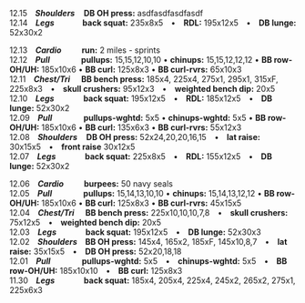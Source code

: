 
12.15 ***Shoulders***    **DB OH press:** asdfasdfasdfasdf  
12.14 ***Legs***          **back squat:** 235x8x5 • **RDL:** 195x12x5 • **DB lunge:** 52x30x2   

12.13 ***Cardio***         **run:** 2 miles - sprints  
12.12 ***Pull***              **pullups:** 15,15,12,10,10 • **chinups:** 15,15,12,12,12 • **BB row-OH/UH:** 185x10x6 • **BB curl:** 125x8x3 • **BB curl-rvrs:** 65x10x3  
12.11 ***Chest/Tri***     **BB bench press:** 185x4, 225x4, 275x1, 295x1, 315xF, 225x8x3 • **skull crushers:** 95x12x3 • **weighted bench dip:** 20x5  
12.10 ***Legs***             **back squat:** 195x12x5 • **RDL:** 185x12x5 • **DB lunge:** 52x30x2  
12.09 ***Pull***              **pullups-wghtd:** 5x5 • **chinups-wghtd:** 5x5 • **BB row-OH/UH:** 185x10x6 • **BB curl:** 135x6x3 • **BB curl-rvrs:** 55x12x3  
12.08 ***Shoulders***    **DB OH press:** 52x24,20,20,16,15 • **lat raise:** 30x15x5 • **front raise** 30x12x5  
12.07 ***Legs***             **back squat:** 225x8x5 • **RDL:** 155x12x5 • **DB lunge:** 52x30x2   

12.06 ***Cardio***         **burpees:** 50 navy seals  
12.05 ***Pull***              **pullups:** 15,14,13,10,10 • **chinups:** 15,14,13,12,12 • **BB row-OH/UH:** 185x10x6 • **BB curl:** 125x8x3 • **BB curl-rvrs:** 45x15x5    
12.04 ***Chest/Tri***     **BB bench press:** 225x10,10,10,7,8 • **skull crushers:** 75x12x5 • **weighted bench dip:** 20x5    
12.03 ***Legs***             **back squat:** 195x12x5 • **DB lunge:** 52x30x3    
12.02 ***Shoulders*** **BB OH press:** 145x4, 165x2, 185xF, 145x10,8,7 • **lat raise:** 35x15x5 • **DB OH press:** 52x20,18,18   
12.01 ***Pull***              **pullups-wghtd:** 5x5 • **chinups-wghtd:** 5x5 • **BB row-OH/UH:** 185x10x10 • **BB curl:** 125x8x3  
11.30 ***Legs***             **back squat:** 185x4, 205x4, 225x4, 245x2, 265x2, 275x1, 225x6x3  
